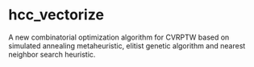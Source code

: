 ﻿# hcc_vectorize
A new combinatorial optimization algorithm for CVRPTW based on simulated annealing metaheuristic, elitist genetic algorithm and nearest neighbor search heuristic.
